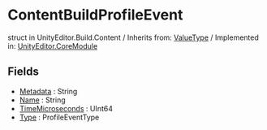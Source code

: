 # ContentBuildProfileEvent
struct in UnityEditor.Build.Content
 / Inherits from: <a href="https://docs.unity3d.com/6000.0/Documentation/ScriptReference/ValueType.html" target="_blank">ValueType</a> / Implemented in: <a href="https://docs.unity3d.com/6000.0/Documentation/ScriptReference/UnityEditor.CoreModule.html" target="_blank">UnityEditor.CoreModule</a>
## Fields
- <a href="https://docs.unity3d.com/6000.0/Documentation/ScriptReference/ContentBuildProfileEvent-Metadata.html" target="_blank">Metadata</a> : String
- <a href="https://docs.unity3d.com/6000.0/Documentation/ScriptReference/ContentBuildProfileEvent-Name.html" target="_blank">Name</a> : String
- <a href="https://docs.unity3d.com/6000.0/Documentation/ScriptReference/ContentBuildProfileEvent-TimeMicroseconds.html" target="_blank">TimeMicroseconds</a> : UInt64
- <a href="https://docs.unity3d.com/6000.0/Documentation/ScriptReference/ContentBuildProfileEvent-Type.html" target="_blank">Type</a> : ProfileEventType
